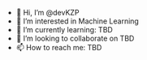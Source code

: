 - 👋 Hi, I’m @devKZP
- 👀 I’m interested in Machine Learning
- 🌱 I’m currently learning: TBD
- 💞️ I’m looking to collaborate on TBD
- 📫 How to reach me: TBD

<!---
devKZP/devKZP is a ✨ special ✨ repository because its `README.md` (this file) appears on your GitHub profile.
You can click the Preview link to take a look at your changes.
--->
